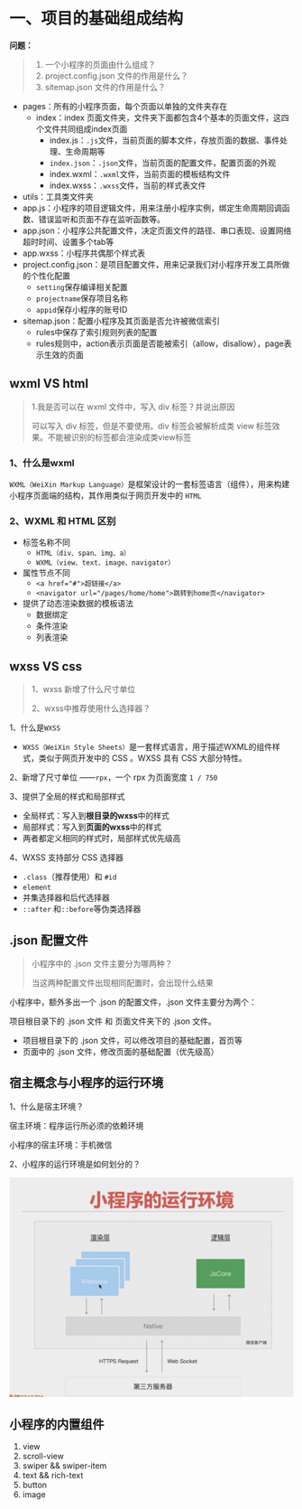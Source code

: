 # 一、项目的基础组成结构

**问题：**

> 1. 一个小程序的页面由什么组成？
> 2. project.config.json 文件的作用是什么？
> 3. sitemap.json 文件的作用是什么？

+ pages：所有的小程序页面，每个页面以单独的文件夹存在
  + index：index 页面文件夹，文件夹下面都包含4个基本的页面文件，这四个文件共同组成index页面
    + index.js：`.js`文件，当前页面的脚本文件，存放页面的数据、事件处理、生命周期等
    + `index.json`：`.json`文件，当前页面的配置文件，配置页面的外观
    + index.wxml：`.wxml`文件，当前页面的模板结构文件
    + index.wxss：`.wxss`文件，当前的样式表文件
+ utils：工具类文件夹
+ app.js：小程序的项目逻辑文件，用来注册小程序实例，绑定生命周期回调函数、错误监听和页面不存在监听函数等。
+ app.json：小程序公共配置文件，决定页面文件的路径、串口表现、设置网络超时时间、设置多个tab等
+ app.wxss：小程序共偶那个样式表
+ project.config.json：是项目配置文件，用来记录我们对小程序开发工具所做的个性化配置
  + `setting`保存编译相关配置
  + `projectname`保存项目名称
  + `appid`保存小程序的账号ID
+ sitemap.json：配置小程序及其页面是否允许被微信索引
  + rules中保存了索引规则列表的配置
  + rules规则中，action表示页面是否能被索引（allow，disallow），page表示生效的页面

## wxml VS html

> 1.我是否可以在 wxml 文件中，写入 div 标签？并说出原因
>
> 可以写入 div 标签，但是不要使用。div 标签会被解析成类 view 标签效果。不能被识别的标签都会渲染成类view标签

### 1、什么是wxml

`WXML（WeiXin Markup Language）`是框架设计的一套标签语言（组件），用来构建小程序页面端的结构，其作用类似于网页开发中的 `HTML`

### 2、WXML 和 HTML 区别

+ 标签名称不同
  + `HTML（div、span、img、a）`
  + `WXML（view、text、image、navigator）`
+ 属性节点不同
  + `<a href="#">超链接</a>`
  + `<navigator url="/pages/home/home">跳转到home页</navigator>`
+ 提供了动态渲染数据的模板语法
  + 数据绑定
  + 条件渲染
  + 列表渲染

## wxss VS css

> 1、wxss 新增了什么尺寸单位
>
> 2、wxss中推荐使用什么选择器？

1、什么是`WXSS`

+ `WXSS（WeiXin Style Sheets）`是一套样式语言，用于描述WXML的组件样式，类似于网页开发中的 CSS 。WXSS 具有 CSS 大部分特性。

2、新增了尺寸单位 ——`rpx`，一个 rpx 为页面宽度 `1 / 750`

3、提供了全局的样式和局部样式

+ 全局样式：写入到**根目录的wxss**中的样式
+ 局部样式：写入到**页面的wxss**中的样式
+ 两者都定义相同的样式时，局部样式优先级高

4、WXSS 支持部分 CSS 选择器

+ `.class`（推荐使用）和 `#id`
+ `element`
+ 并集选择器和后代选择器
+ `::after` 和`::before`等伪类选择器

## .json 配置文件

> 小程序中的 .json 文件主要分为哪两种？
>
> 当这两种配置文件出现相同配置时，会出现什么结果

小程序中，额外多出一个 .json 的配置文件，.json 文件主要分为两个：

项目根目录下的 .json 文件 和 页面文件夹下的 .json 文件。

+ 项目根目录下的 .json 文件，可以修改项目的基础配置，首页等
+ 页面中的 .json 文件，修改页面的基础配置（优先级高）

## 宿主概念与小程序的运行环境

1、什么是宿主环境？

宿主环境：程序运行所必须的依赖环境

小程序的宿主环境：手机微信

2、小程序的运行环境是如何划分的？

![](./assets/image-20231007114809684.png)

## 小程序的内置组件

1. view
2. scroll-view
3. swiper && swiper-item
4. text && rich-text
5. button
6. image

